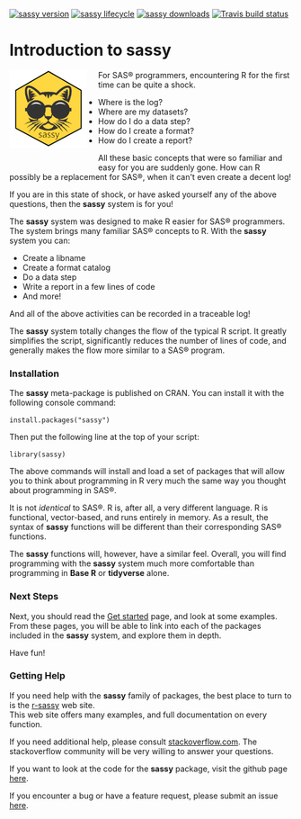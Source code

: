 <!-- badges: start -->

[![sassy version](https://www.r-pkg.org/badges/version/sassy)](https://cran.r-project.org/package=sassy)
[![sassy lifecycle](https://img.shields.io/badge/lifecycle-maturing-blue.svg)](https://cran.r-project.org/package=sassy)
[![sassy downloads](https://cranlogs.r-pkg.org/badges/grand-total/sassy)](https://cran.r-project.org/package=sassy)
[![Travis build status](https://travis-ci.com/dbosak01/sassy.svg?branch=master)](https://travis-ci.com/dbosak01/sassy)

<!-- badges: end -->

# Introduction to **sassy**
<img src="./man/images/cat5.png" align="left" height="138" style="margin-right: 20px;margin-bottom: 30px;"/>

For SAS® programmers, encountering R for the first time can be quite a shock.

* Where is the log?
* Where are my datasets?
* How do I do a data step?
* How do I create a format?
* How do I create a report?

All these basic concepts that were so familiar and easy for you are suddenly 
gone.  How can R possibly be a replacement for SAS®, when it can't even
create a decent log!

If you are in this state of shock, or have asked yourself any of the 
above questions, then the **sassy** system is for you!

The **sassy** system was designed to make R easier for SAS® programmers.
The system brings many familiar SAS® concepts to R.  With the **sassy**
system you can:

* Create a libname
* Create a format catalog
* Do a data step
* Write a report in a few lines of code
* And more!

And all of the above activities can be recorded in a traceable log!  

The **sassy** system totally changes the flow of the typical R script. 
It greatly simplifies the script, significantly reduces the number of lines of code, 
and generally makes the flow more similar to a SAS® program. 

### Installation

The **sassy** meta-package is published on CRAN.  You can install it
with the following console command:

    install.packages("sassy")


Then put the following line at the top of your script:

    library(sassy)


The above commands will install and load a set of packages that will allow you
to think about programming in R very much the same way you thought about
programming in SAS®.  

It is not *identical* to SAS®.  R is, after all, 
a very different language.  R is functional, vector-based, and runs
entirely in memory.  As a result, the syntax of **sassy** functions will be 
different than their corresponding SAS® functions.  

The **sassy** functions 
will, however, have a similar feel.  Overall, you will find 
programming with the **sassy** system much more comfortable than programming
in **Base R** or **tidyverse** alone.

### Next Steps

Next, you should read the [Get started](http://sassy.r-sassy.org/articles/sassy.html)
page, and look at some examples.  From these pages, you will be able to 
link into each of the packages included in the **sassy** system, and explore them
in depth.  

Have fun!

### Getting Help

If you need help with the **sassy** family of packages, the best place 
to turn to is the [r-sassy](http://sassy.r-sassy.org) web site.  
This web site offers many examples, and full
documentation on every function.  

If you need additional help, please consult 
[stackoverflow.com](https://stackoverflow.com).  The stackoverflow 
community will be very willing to answer your questions.  

If you want to look at the code for the **sassy** package, visit the
github page [here](https://github.com/dbosak01/sassy).

If you encounter a bug or have a feature request, please submit an issue 
[here](https://github.com/dbosak01/sassy/issues).


